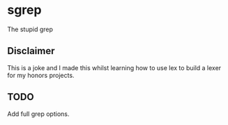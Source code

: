 # sgrep

The stupid grep

## Disclaimer

This is a joke and I made this whilst learning how to use lex to build a lexer
for my honors projects.

## TODO

Add full grep options.
